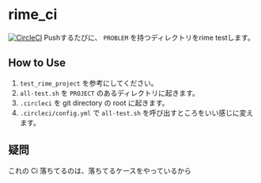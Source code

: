 # rime_ci
[![CircleCI](https://circleci.com/gh/satellitex/rime_ci/tree/master.svg?style=svg)](https://circleci.com/gh/satellitex/rime_ci/tree/master)
Pushするたびに、 `PROBLEM` を持つディレクトリをrime testします。

## How to Use
1. `test_rime_project` を参考にしてください。
2. `all-test.sh` を `PROJECT` のあるディレクトリに起きます。
3. `.circleci` を git directory の root に起きます。
4. `.circleci/config.yml` で `all-test.sh` を呼び出すところをいい感じに変えます。

## 疑問
これの Ci 落ちてるのは、落ちてるケースをやっているから